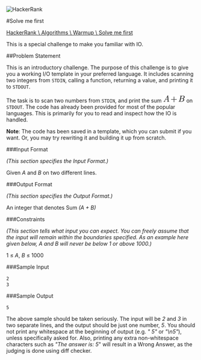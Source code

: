 ![HackerRank]

#Solve me first

[HackerRank \ Algorithms \ Warmup \ Solve me first](https://www.hackerrank.com/challenges/solve-me-first)

This is a special challenge to make you familiar with IO.

##Problem Statement

This is an introductory challenge. The purpose of this challenge is to give you a working I/O template in your preferred language. It includes scanning two integers from `STDIN`, calling a function, returning a value, and printing it to `STDOUT`.

The task is to scan two numbers from `STDIN`, and print the sum ![$A+B$] on `STDOUT`. The code has already been provided for most of the popular languages. This is primarily for you to read and inspect how the IO is handled.

**Note**: The code has been saved in a template, which you can submit if you want. Or, you may try rewriting it and building it up from scratch.

###Input Format

_(This section specifies the Input Format.)_

Given _A_ and _B_ on two different lines.

###Output Format

_(This section specifies the Output Format.)_

An integer that denotes Sum _(A + B)_

###Constraints

_(This section tells what input you can expect. You can freely assume that the input will remain within the boundaries specified. As an example here given below, A and B will never be below 1 or above 1000.)_

1 &le; _A_, _B_ &le; 1000

###Sample Input

    2
    3

###Sample Output

    5


The above sample should be taken seriously. The input will be _2_ and _3_ in two separate lines, and the output should be just one number, _5_. You should not print any whitespace at the beginning of output (e.g. _"  5"_ or _"\n5"_), unless specifically asked for. Also, printing any extra non-whitespace characters such as _"The answer is: 5_" will result in a Wrong Answer, as the judging is done using diff checker.

[HackerRank]:https://www.hackerrank.com/assets/brand/typemark_60x200.png
[$A+B$]:../assets/a181ec999734dbca1a01f9781df15a09.png
